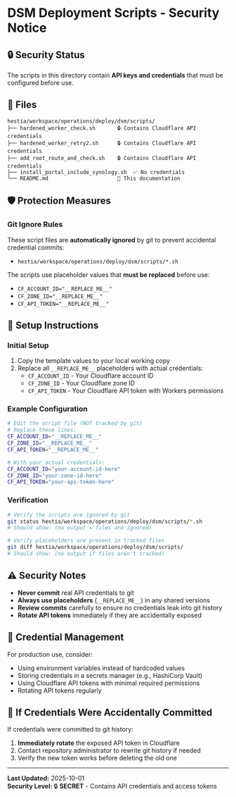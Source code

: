 # DSM Deployment Scripts - Security Notice

## 🔒 **Security Status**

The scripts in this directory contain **API keys and credentials** that must be configured before use.

## 📁 **Files**

```
hestia/workspace/operations/deploy/dsm/scripts/
├── hardened_worker_check.sh       🔒 Contains Cloudflare API credentials
├── hardened_worker_retry2.sh      🔒 Contains Cloudflare API credentials  
├── add_root_route_and_check.sh    🔒 Contains Cloudflare API credentials
├── install_portal_include_synology.sh  ✅ No credentials
└── README.md                      📝 This documentation
```

## 🛡️ **Protection Measures**

### **Git Ignore Rules**

These script files are **automatically ignored** by git to prevent accidental credential commits:
- `hestia/workspace/operations/deploy/dsm/scripts/*.sh`

The scripts use placeholder values that **must be replaced** before use:
- `CF_ACCOUNT_ID="__REPLACE_ME__"`
- `CF_ZONE_ID="__REPLACE_ME__"`
- `CF_API_TOKEN="__REPLACE_ME__"`

## 🔧 **Setup Instructions**

### **Initial Setup**

1. Copy the template values to your local working copy
2. Replace all `__REPLACE_ME__` placeholders with actual credentials:
   - `CF_ACCOUNT_ID` - Your Cloudflare account ID
   - `CF_ZONE_ID` - Your Cloudflare zone ID
   - `CF_API_TOKEN` - Your Cloudflare API token with Workers permissions

### **Example Configuration**

```bash
# Edit the script file (NOT tracked by git)
# Replace these lines:
CF_ACCOUNT_ID="__REPLACE_ME__"
CF_ZONE_ID="__REPLACE_ME__"
CF_API_TOKEN="__REPLACE_ME__"

# With your actual credentials:
CF_ACCOUNT_ID="your-account-id-here"
CF_ZONE_ID="your-zone-id-here"
CF_API_TOKEN="your-api-token-here"
```

### **Verification**

```bash
# Verify the scripts are ignored by git
git status hestia/workspace/operations/deploy/dsm/scripts/*.sh
# Should show: (no output = files are ignored)

# Verify placeholders are present in tracked files
git diff hestia/workspace/operations/deploy/dsm/scripts/
# Should show: (no output if files aren't tracked)
```

## ⚠️ **Security Notes**

- **Never commit** real API credentials to git
- **Always use placeholders** (`__REPLACE_ME__`) in any shared versions
- **Review commits** carefully to ensure no credentials leak into git history
- **Rotate API tokens** immediately if they are accidentally exposed

## 🔑 **Credential Management**

For production use, consider:
- Using environment variables instead of hardcoded values
- Storing credentials in a secrets manager (e.g., HashiCorp Vault)
- Using Cloudflare API tokens with minimal required permissions
- Rotating API tokens regularly

## 🧹 **If Credentials Were Accidentally Committed**

If credentials were committed to git history:

1. **Immediately rotate** the exposed API token in Cloudflare
2. Contact repository administrator to rewrite git history if needed
3. Verify the new token works before deleting the old one

---

**Last Updated:** 2025-10-01  
**Security Level:** 🔒 **SECRET** - Contains API credentials and access tokens
